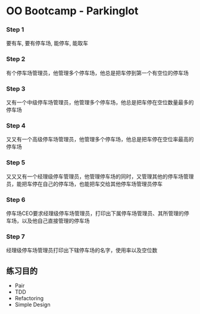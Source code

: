 # OO Bootcamp - Parkinglot


### Step 1
要有车, 要有停车场, 能停车, 能取车

### Step 2
有个停车场管理员，他管理多个停车场，他总是把车停到第一个有空位的停车场

### Step 3
又有一个中级停车场管理员，他管理多个停车场，他总是把车停在空位数量最多的停车场

### Step 4
又又有一个高级停车场管理员，他管理多个停车场，他总是把车停在空位率最高的停车场


### Step 5
又又又有一个经理级停车管理员，他管理停车场的同时，又管理其他的停车场管理员，能把车停在自己的停车场，也能把车交给其他停车场管理员停车

### Step 6
停车场CEO要求经理级停车场管理员，打印出下属停车场管理员、其所管理的停车场，以及他自己直接管理的停车场

### Step 7
经理级停车场管理员打印出下辖停车场的名字，使用率以及空位数


## 练习目的
- Pair
- TDD
- Refactoring
- Simple Design
